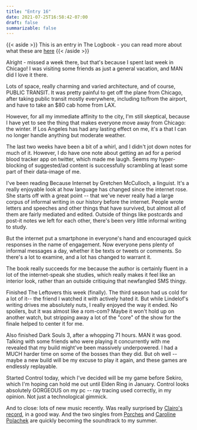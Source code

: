 ```yaml
---
title: "Entry 16"
date: 2021-07-25T16:58:42-07:00
draft: false
summarizable: false
---
```


{{< aside >}} This is an entry in The Logbook - you can read more about what these are [here](/posts/logbook) {{< /aside >}}

Alright - missed a week there, but that's because I spent last week in Chicago! I was visiting some friends as just a general vacation, and MAN did I love it there.

Lots of space, really charming and varied architecture, and of course, PUBLIC TRANSIT. It was pretty painful to get off the plane from Chicago, after taking public transit mostly everywhere, including to/from the airport, and have to take an $80 cab home from LAX.

However, for all my immediate affinity to the city, I'm still skeptical, because I have yet to see the thing that makes everyone move away from Chicago: the winter. If Los Angeles has had any lasting effect on me, it's a that I can no longer handle anything but moderate weather.

The last two weeks have been a bit of a whirl, and I didn't jot down notes for much of it. However, I do have one note about getting an ad for a period blood tracker app on twitter, which made me laugh. Seems my hyper-blocking of suggested/ad content is successfully scrambling at least some part of their data-image of me.

I've been reading Because Internet by Gretchen McCulloch, a linguist. It's a really enjoyable look at how language has changed since the internet rose. She starts off with a great point -- that we've never really had a large corpus of informal writing in our history before the internet. People wrote letters and speeches and other things that have survived, but almost all of them are fairly mediated and edited. Outside of things like postcards and post-it notes we left for each other, there's been very little informal writing to study.

But the internet put a smartphone in everyone's hand and encouraged quick responses in the name of engagement. Now everyone pens plenty of informal messages a day, whether it be texts or tweets or comments. So there's a lot to examine, and a lot has changed to warrant it.

The book really succeeds for me because the author is certainly fluent in a lot of the internet-speak she studies, which really makes it feel like an interior look, rather than an outside critiquing that newfangled SMS thingy.

Finished The Leftovers this week (finally). The third season had us cold for a lot of it-- the friend I watched it with actively hated it. But while Lindelof's writing drives me absolutely nuts, I really enjoyed the way it ended. No spoilers, but it was almost like a rom-com? Maybe it won't hold up on another watch, but stripping away a lot of the "core" of the show for the finale helped to center it for me.

Also finished Dark Souls 3, after a whopping 71 hours. MAN it was good. Talking with some friends who were playing it concurrently with me revealed that my build might've been massively underpowered. I had a MUCH harder time on some of the bosses than they did. But oh well -- maybe a new build will be my excuse to play it again, and these games are endlessly replayable.

Started Control today, which I've decided will be my game before Sekiro, which I'm hoping can hold me out until Elden Ring in January. Control looks absolutely GORGEOUS on my pc -- ray tracing used correctly, in my opinion. Not just a technological gimmick.

And to close: lots of new music recently. Was really surprised by [Clairo's record](https://open.spotify.com/album/32ium7Cxb1Xwp2MLzH2459?si=K5-HlIZvTqmfklkByO-4mg&dl_branch=1), in a good way. And the two singles from [Porches](https://open.spotify.com/track/3a1FmKNt5614MLAh7KeWTb?si=e96117cec87045b9) and [Caroline Polachek](https://open.spotify.com/track/1rYABrDmfqVmJMwaNJBUUb?si=1f20b5561bea45f2) are quickly becoming the soundtrack to my summer.
